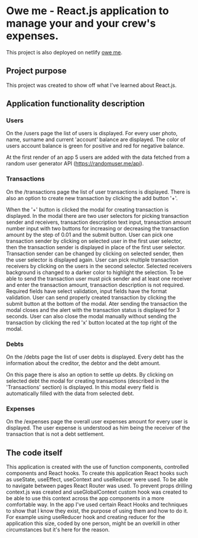 # Owe me - React.js application to manage your and your crew's expenses.

This project is also deployed on netlify [owe me](https://owe-me.netlify.app/).

## Project purpose

This project was created to show off what I've learned about React.js.

## Application functionality description

### Users

On the /users page the list of users is displayed. For every user photo, name, surname and current 'account' balance are displayed.
The color of users account balance is green for positive and red for negative balance.

At the first render of an app 5 users are added with the data fetched from a random user generator API (https://randomuser.me/api).

### Transactions

On the /transactions page the list of user transactions is displayed. There is also an option to create new transaction by clicking the add button '+'.

When the '+' button is clicked the modal for creating transaction is displayed. In the modal there are two user selectors for picking transaction sender
and receivers, transaction description text input, transaction amount number input with two buttons for increasing or decreasing the transaction amount by the step of 0.01 and the submit button.
User can pick one transaction sender by clicking on selected user in the first user selector, then the transaction sender is displayed in place of the first user selector. Transaction sender can be changed by clicking on selected sender, then the user selector is displayed again.
User can pick multiple transaction receivers by clicking on the users in the second selector. Selected receivers background is changed to a darker color to highlight the selection.
To be able to send the transaction user must pick sender and at least one receiver and enter the transaction amount, transaction description is not required.
Required fields have select validation, input fields have the format validation. User can send properly created transaction by clicking the submit button at the bottom of the modal. Ater sending the transaction the modal closes and the alert with the transaction status is displayed for 3 seconds.
User can also close the modal manually without sending the transaction by clicking the red 'x' button located at the top right of the modal.

### Debts

On the /debts page the list of user debts is displayed. Every debt has the information about the creditor, the debtor and the debt amount.

On this page there is also an option to settle up debts. By clicking on selected debt the modal for creating transactions (described in the 'Transactions' section) is displayed. In this modal every field is automatically filled with the data from selected debt.

### Expenses

On the /expenses page the overall user expenses amount for every user is displayed. The user expense is understood as him being the receiver of the transaction that is not a debt settlement.

## The code itself

This application is created with the use of function components, controlled components and React hooks.
To create this application React hooks such as useState, useEffect, useContext and useReducer were used. To be able to navigate between pages React Router was used.
To prevent props drilling context.js was created and useGlobalContext custom hook was created to be able to use this context across the app components in a more comfortable way.
In the app I've used certain React Hooks and techniques to show that I know they exist, the purpose of using them and how to do it. For example using useReducer hook and creating reducer for the application this size, coded by one person, might be an overkill in other circumstances but it's here for the reason.
